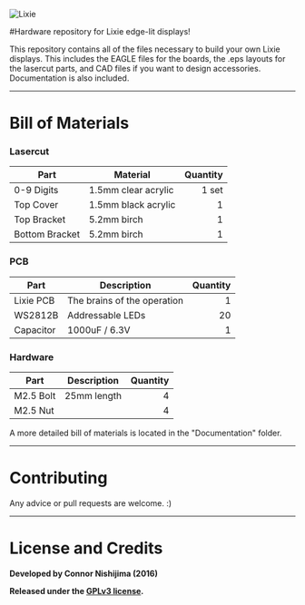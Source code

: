 ![Lixie](http://i.imgur.com/nFgz0Zt.jpg)

#Hardware repository for Lixie edge-lit displays!

This repository contains all of the files necessary to build your own Lixie displays. This includes the EAGLE files for the boards, the .eps layouts for the lasercut parts, and CAD files if you want to design accessories. Documentation is also included.

----------
# Bill of Materials

### Lasercut
Part | Material | Quantity
---- | -------- | -------:
0-9 Digits | 1.5mm clear acrylic | 1 set
Top Cover | 1.5mm black acrylic | 1
Top Bracket | 5.2mm birch | 1
Bottom Bracket | 5.2mm birch | 1

### PCB
Part | Description | Quantity
---- | ----------- | -------:
Lixie PCB | The brains of the operation | 1
WS2812B | Addressable LEDs | 20
Capacitor | 1000uF / 6.3V | 1

### Hardware
Part | Description | Quantity
---- | ----------- | -------:
M2.5 Bolt | 25mm length | 4
M2.5 Nut | | 4

A more detailed bill of materials is located in the "Documentation" folder.

----------
# Contributing
Any advice or pull requests are welcome. :)

----------
# License and Credits
**Developed by Connor Nishijima (2016)**

**Released under the [GPLv3 license](http://www.gnu.org/licenses/gpl-3.0.en.html).**
